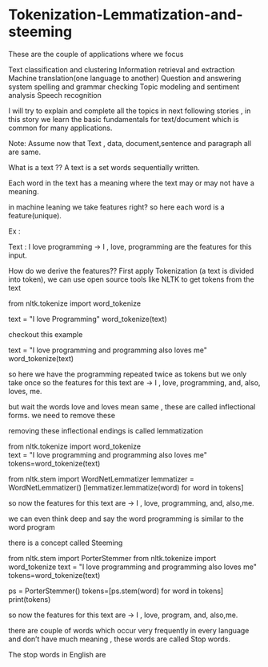 # Tokenization-Lemmatization-and-steeming
These are the couple of applications where we focus

Text classification and clustering
Information retrieval and extraction
Machine translation(one language to another)
Question and answering system
spelling and grammar checking
Topic modeling and sentiment analysis
Speech recognition

I will try to explain and complete all the topics in next following stories , in this story we learn the basic fundamentals for text/document which is common for many applications.

Note: Assume now that Text , data, document,sentence and paragraph all are same.

What is a text ??
A text is a set words sequentially written.

Each word in the text has a meaning where the text may or may not have a meaning.

in machine leaning we take features right? so here each word is a feature(unique).

Ex :

Text : I love programming → I , love, programming are the features for this input.

How do we derive the features??
First apply Tokenization (a text is divided into token), we can use open source tools like NLTK to get tokens from the text

from nltk.tokenize import word_tokenize

text = "I love Programming"
word_tokenize(text)

checkout this example

text = "I love programming and programming also loves me"
word_tokenize(text)

so here we have the programming repeated twice as tokens but we only take once so the features for this text are → I , love, programming, and, also, loves, me.

but wait the words love and loves mean same , these are called inflectional forms. we need to remove these

removing these inflectional endings is called lemmatization

from nltk.tokenize import word_tokenize  
text = "I love programming and programming also loves me"
tokens=word_tokenize(text)

from nltk.stem import WordNetLemmatizer
lemmatizer = WordNetLemmatizer()
[lemmatizer.lemmatize(word) for word in tokens]


so now the features for this text are → I , love, programming, and, also,me.

we can even think deep and say the word programming is similar to the word program

there is a concept called Steeming

from nltk.stem import PorterStemmer
from nltk.tokenize import word_tokenize
text = "I love programming and programming also loves me"
tokens=word_tokenize(text)

ps = PorterStemmer()
tokens=[ps.stem(word) for word in tokens]
print(tokens)


so now the features for this text are → I , love, program, and, also,me.

there are couple of words which occur very frequently in every language and don’t have much meaning , these words are called Stop words.

The stop words in English are


